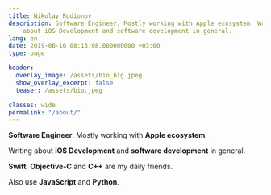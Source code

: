 ```yaml
---
title: Nikolay Rodionov
description: Software Engineer. Mostly working with Apple ecosystem. Writing
    about iOS Development and software development in general.
lang: en
date: 2019-06-16 08:13:08.000000000 +03:00
type: page

header:
  overlay_image: /assets/bio_big.jpeg
  show_overlay_excerpt: false
  teaser: /assets/bio.jpeg

classes: wide
permalink: "/about/"
---
```

**Software Engineer**. Mostly working with **Apple ecosystem**.

Writing about **iOS Development** and **software development** in general.

**Swift**, **Objective-C** and **C++** are my daily friends. 

Also use **JavaScript** and **Python**.